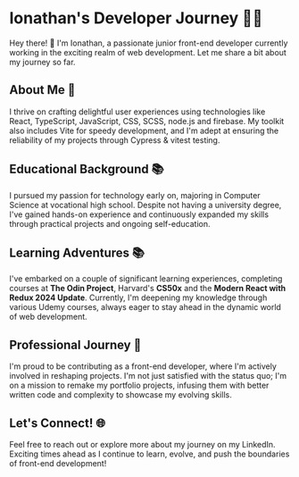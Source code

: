 # Ionathan's Developer Journey 👨‍💻

Hey there! 👋 I'm Ionathan, a passionate junior front-end developer currently working in the exciting realm of web development. Let me share a bit about my journey so far.

## About Me 🚀

I thrive on crafting delightful user experiences using technologies like React, TypeScript, JavaScript, CSS, SCSS, node.js and firebase. My toolkit also includes Vite for speedy development, and I'm adept at ensuring the reliability of my projects through Cypress & vitest testing.

## Educational Background 📚

I pursued my passion for technology early on, majoring in Computer Science at vocational high school. Despite not having a university degree, I've gained hands-on experience and continuously expanded my skills through practical projects and ongoing self-education.

## Learning Adventures 📚

I've embarked on a couple of significant learning experiences, completing courses at **The Odin Project**,  Harvard's **CS50x** and the **Modern React with Redux 2024 Update**. Currently, I'm deepening my knowledge through various Udemy courses, always eager to stay ahead in the dynamic world of web development.

## Professional Journey 💼

I'm proud to be contributing as a front-end developer, where I'm actively involved in reshaping projects. I'm not just satisfied with the status quo; I'm on a mission to remake my portfolio projects, infusing them with better written code and complexity to showcase my evolving skills.

## Let's Connect! 🌐

Feel free to reach out or explore more about my journey on my LinkedIn. Exciting times ahead as I continue to learn, evolve, and push the boundaries of front-end development!

